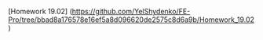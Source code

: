 [Homework 19.02] (https://github.com/YelShydenko/FE-Pro/tree/bbad8a176578e16ef5a8d096620de2575c8d6a9b/Homework_19.02)

